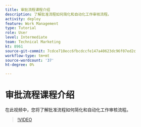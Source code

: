 ```yaml
---
title: 审批流程课程介绍
description: 了解批准流程如何简化和自动化工作审核流程。
activity: deploy
feature: Work Management
type: Tutorial
role: User
level: Intermediate
team: Technical Marketing
kt: 8961
source-git-commit: 7cdce710ecc6fbcdccfe147a40623dc96f07ed2c
workflow-type: tm+mt
source-wordcount: '37'
ht-degree: 0%

---
```


# 审批流程课程介绍

在此视频中，您将了解批准流程如何简化和自动化工作审核流程。

>[!VIDEO](https://video.tv.adobe.com/v/335224/?quality=12)
